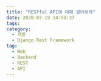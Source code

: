 ```yaml
---
title: "RESTful API에 대해 알아보자"
date: 2020-07-19 14:53:37
tags:
category:
  - 개발
  - Django Rest Framework
tag:
  - Web
  - Backend
  - REST
  - API
---
```

